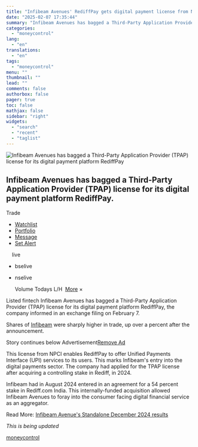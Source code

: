 ```yaml
---
title: "Infibeam Avenues' RediffPay gets digital payment license from NPCI"
date: "2025-02-07 17:35:44"
summary: "Infibeam Avenues has bagged a Third-Party Application Provider (TPAP) license for its digital payment platform RediffPay. .mc-modal-wrap{ display: none; position: fixed; top: 0; left: 0; right: 0; bottom: 0; width: 100%; height: 100%; align-items: center; justify-content: center; background: rgba(0,0,0,0.2); z-index: 999; } .mc-modal{ background: #FFF; border-radius: 3px; overflow: hidden; width:..."
categories:
  - "moneycontrol"
lang:
  - "en"
translations:
  - "en"
tags:
  - "moneycontrol"
menu: ""
thumbnail: ""
lead: ""
comments: false
authorbox: false
pager: true
toc: false
mathjax: false
sidebar: "right"
widgets:
  - "search"
  - "recent"
  - "taglist"
---
```


![Infibeam Avenues has bagged a Third-Party Application Provider (TPAP) license for its digital payment platform RediffPay](//stat1.moneycontrol.com/mcnews//images/grey_bg.gif "Infibeam Avenues has bagged a Third-Party Application Provider (TPAP) license for its digital payment platform RediffPay")

Infibeam Avenues has bagged a Third-Party Application Provider (TPAP) license for its digital payment platform RediffPay.
-------------------------------------------------------------------------------------------------------------------------

  


  Trade

* [Watchlist](javascript:void(0);)
* [Portfolio](javascript:void(0);)
* [Message](javascript:void(0);)
* [Set Alert](javascript:void(0);)

      live

* bselive
* nselive

    Volume  Todays L/H    ![]()   [More](javascript:void(0))   × 

Listed fintech Infibeam Avenues has bagged a Third-Party Application Provider (TPAP) license for its digital payment platform RediffPay, the company informed in an exchange filing on February 7.

Shares of [Infibeam](https://www.moneycontrol.com/india/stockpricequote/online-services/infibeamavenues/IIL03) were sharply higher in trade, up over a percent after the announcement.

Story continues below Advertisement[Remove Ad](https://www.moneycontrol.com/promos/pro.php)

This license from NPCI enables RediffPay to offer Unified Payments Interface (UPI) services to its users. This marks Infibeam's entry into the digital payments sector. The company had applied for the TPAP license after acquiring a controlling stake in Rediff, in 2024.

Infibeam had in August 2024 entered in an agreement for a 54 percent stake in Rediff.com India. This internally-funded acquisition allowed Infibeam Avenues to foray into the consumer facing digital financial service as an aggregator.

Read More: [Infibeam Avenue's Standalone December 2024 results](https://www.moneycontrol.com/news/business/earnings/infibeam-avenue-standalone-december-2024-net-sales-at-rs-1-001-34-crore-up-16-4-y-o-y-12930243.html)

*This is being updated*

[moneycontrol](https://www.moneycontrol.com/news/business/markets/infibeam-avenues-rediffpay-gets-digital-payment-license-from-npci-12933737.html)
